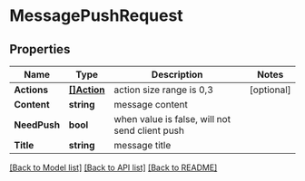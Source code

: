 # MessagePushRequest

## Properties

Name | Type | Description | Notes
------------ | ------------- | ------------- | -------------
**Actions** | [**[]Action**](Action.md) | action size range is 0,3 | [optional] 
**Content** | **string** | message content | 
**NeedPush** | **bool** | when value is false, will not send client push | 
**Title** | **string** | message title | 

[[Back to Model list]](../README.md#documentation-for-models) [[Back to API list]](../README.md#documentation-for-api-endpoints) [[Back to README]](../README.md)



